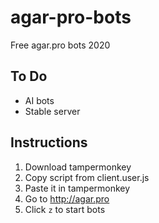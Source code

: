 # agar-pro-bots
Free agar.pro bots 2020

## To Do
* AI bots
* Stable server

## Instructions
1. Download tampermonkey
2. Copy script from client.user.js
3. Paste it in tampermonkey
4. Go to http://agar.pro
5. Click ``z`` to start bots

